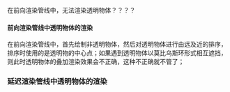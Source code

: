 在前向渲染管线中，无法渲染透明物体？？？？

#### 前向渲染管线中透明物体的渲染

​	在前向渲染管线中，首先绘制非透明物体，然后对透明物体进行由远及近的排序，排序时使用的是透明物的中心点；如果遇到透明物体以莫比乌斯环形式相互遮挡，则此时透明物体的叠加渲染效果会不正确，这种不正确就不管了；

### 延迟渲染管线中透明物体的渲染

